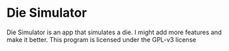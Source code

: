 # Die Simulator
Die Simulator is an app that simulates a die. I might add more features and make it better.
This program is licensed under the GPL-v3 license
